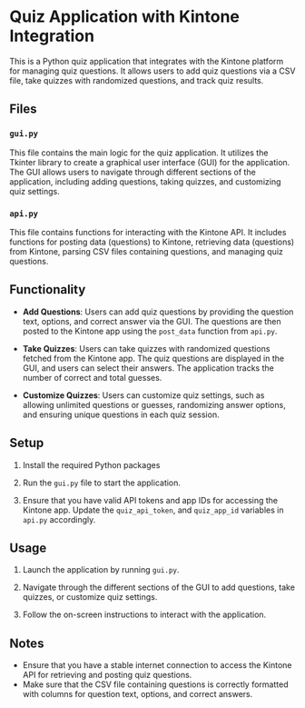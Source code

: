 # Quiz Application with Kintone Integration

This is a Python quiz application that integrates with the Kintone platform for managing quiz questions. It allows users to add quiz questions via a CSV file, take quizzes with randomized questions, and track quiz results.

## Files

### `gui.py`

This file contains the main logic for the quiz application. It utilizes the Tkinter library to create a graphical user interface (GUI) for the application. The GUI allows users to navigate through different sections of the application, including adding questions, taking quizzes, and customizing quiz settings.

### `api.py`

This file contains functions for interacting with the Kintone API. It includes functions for posting data (questions) to Kintone, retrieving data (questions) from Kintone, parsing CSV files containing questions, and managing quiz questions.

## Functionality

- **Add Questions**: Users can add quiz questions by providing the question text, options, and correct answer via the GUI. The questions are then posted to the Kintone app using the `post_data` function from `api.py`.

- **Take Quizzes**: Users can take quizzes with randomized questions fetched from the Kintone app. The quiz questions are displayed in the GUI, and users can select their answers. The application tracks the number of correct and total guesses.

- **Customize Quizzes**: Users can customize quiz settings, such as allowing unlimited questions or guesses, randomizing answer options, and ensuring unique questions in each quiz session.

## Setup

1. Install the required Python packages


2. Run the `gui.py` file to start the application.

3. Ensure that you have valid API tokens and app IDs for accessing the Kintone app. Update the `quiz_api_token`, and `quiz_app_id` variables in `api.py` accordingly.

## Usage

1. Launch the application by running `gui.py`.

2. Navigate through the different sections of the GUI to add questions, take quizzes, or customize quiz settings.

3. Follow the on-screen instructions to interact with the application.

## Notes

- Ensure that you have a stable internet connection to access the Kintone API for retrieving and posting quiz questions.
- Make sure that the CSV file containing questions is correctly formatted with columns for question text, options, and correct answers.
